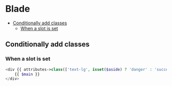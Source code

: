 # Blade
<!-- TOC -->

- [Conditionally add classes](#conditionally-add-classes)
    - [When a slot is set](#when-a-slot-is-set)

<!-- /TOC -->

<a id="markdown-conditionally-add-classes" name="conditionally-add-classes"></a>

## Conditionally add classes

<a id="markdown-when-a-slot-is-set" name="when-a-slot-is-set"></a>

### When a slot is set

```php
<div {{ attributes->class(['text-lg', isset($aside) ? 'danger' : 'success']) }}>
    {{ $main }}
</div>
```
